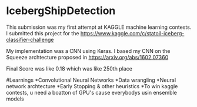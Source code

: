 # IcebergShipDetection

This submission was my first attempt at KAGGLE machine learning contests. I submitted this project for the https://www.kaggle.com/c/statoil-iceberg-classifier-challenge

My implementation was a CNN using Keras. I based my CNN on the Squeeze archtecture proposed in https://arxiv.org/abs/1602.07360

Final Score was like 0.18 which was like 250th place 

#Learnings
*Convolutional Neural Networks
*Data wrangling
*Neural network archtecture
*Early Stopping & other heuristics
*To win kaggle contests, u need a boatton of GPU's cause everybodys usin ensemble models
